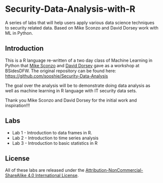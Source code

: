 # Security-Data-Analysis-with-R
A series of labs that will help users apply various data science techniques to security related data. Based on Mike Sconzo and David Dorsey work with ML in Python.

## Introduction

This is a R language re-written of a two day class of Machine Learning in Python that [Mike Sconzo](https://twitter.com/sooshie) and [David Dorsey](https://twitter.com/trogdorsey) gave as a workshop at BSidesDFW. The original repository can be found here: https://github.com/sooshie/Security-Data-Analysis

The goal over the analysis will be to demonstrate doing data analysis as well as machine learning in R language with IT security data sets. 

Thank you Mike Sconzo and David Dorsey for the initial work and inspiration!!!

## Labs
* Lab 1 - Introduction to data frames in R.
* Lab 2 - Introduction to time series analysis
* Lab 3 - Introduction to basic statistics in R

## License
All of these labs are released under the [Attribution-NonCommercial-ShareAlike 4.0 International License](http://creativecommons.org/licenses/by-nc-sa/4.0/).
